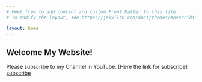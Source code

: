 ```yaml
---
# Feel free to add content and custom Front Matter to this file.
# To modify the layout, see https://jekyllrb.com/docs/themes/#overriding-theme-defaults

layout: home
---
```


## Welcome My Website!

Please subscribe to my Channel in YouTube. 
[Here the link for subscribe] [subscribe] 

[subscribe]:https://www.youtube.com/channel/UCT4txpX7XJF31kt5Y5fQkuQ?view_as=subscriber